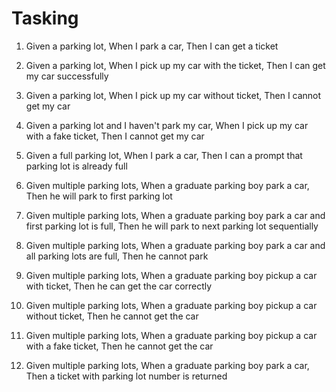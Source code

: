 # Tasking
1. Given a parking lot, When I park a car, Then I can get a ticket
2. Given a parking lot, When I pick up my car with the ticket, Then I can get my car successfully
3. Given a parking lot, When I pick up my car without ticket, Then I cannot get my car
4. Given a parking lot and I haven't park my car, When I pick up my car with a fake ticket, Then I cannot get my car
5. Given a full parking lot, When I park a car, Then I can a prompt that parking lot is already full

6. Given multiple parking lots, When a graduate parking boy park a car, Then he will park to first parking lot
7. Given multiple parking lots, When a graduate parking boy park a car and first parking lot is full, Then he will park to next parking lot sequentially
8. Given multiple parking lots, When a graduate parking boy park a car and all parking lots are full, Then he cannot park
9. Given multiple parking lots, When a graduate parking boy pickup a car with ticket, Then he can get the car correctly
10. Given multiple parking lots, When a graduate parking boy pickup a car without ticket, Then he cannot get the car
11. Given multiple parking lots, When a graduate parking boy pickup a car with a fake ticket, Then he cannot get the car
12. Given multiple parking lots, When a graduate parking boy park a car, Then a ticket with parking lot number is returned

